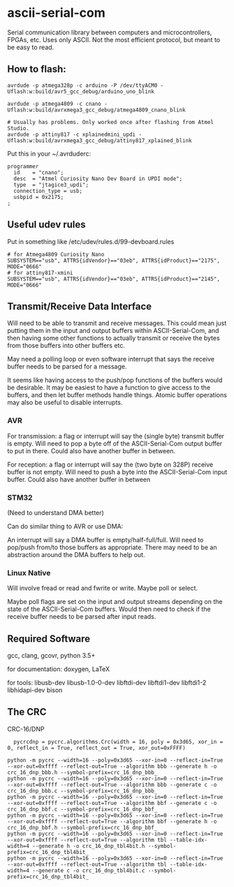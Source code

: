 # ascii-serial-com

Serial communication library between computers and microcontrollers, FPGAs,
etc. Uses only ASCII. Not the most efficient protocol, but meant to be easy to
read.

## How to flash:

```
avrdude -p atmega328p -c arduino -P /dev/ttyACM0 -Uflash:w:build/avr5_gcc_debug/arduino_uno_blink

avrdude -p atmega4809 -c cnano -Uflash:w:build/avrxmega3_gcc_debug/atmega4809_cnano_blink

# Usually has problems. Only worked once after flashing from Atmel Studio.
avrdude -p attiny817 -c xplainedmini_updi -Uflash:w:build/avrxmega3_gcc_debug/attiny817_xplained_blink
```

Put this in your ~/.avrduderc:

```
programmer
  id    = "cnano";
  desc  = "Atmel Curiosity Nano Dev Board in UPDI mode";
  type  = "jtagice3_updi";
  connection_type = usb;
  usbpid = 0x2175;
;
```

## Useful udev rules

Put in something like /etc/udev/rules.d/99-devboard.rules

```
# for Atmega4809 Curiosity Nano
SUBSYSTEM=="usb", ATTRS{idVendor}=="03eb", ATTRS{idProduct}=="2175", MODE="0666"
# for attiny817-xmini
SUBSYSTEM=="usb", ATTRS{idVendor}=="03eb", ATTRS{idProduct}=="2145", MODE="0666"
```

## Transmit/Receive Data Interface

Will need to be able to transmit and receive messages. This could mean just
putting them in the input and output buffers within ASCII-Serial-Com, and then
having some other functions to actually transmit or receive the bytes from
those buffers into other buffers etc.

May need a polling loop or even software interrupt that says the receive buffer
needs to be parsed for a message.

It seems like having access to the push/pop functions of the buffers would be
desirable. It may be easiest to have a function to give access to the buffers,
and then let buffer methods handle things. Atomic buffer operations may also be
useful to disable interrupts.

### AVR

For transmission: a flag or interrupt will say the (single byte) transmit
buffer is empty. Will need to pop a byte off of the ASCII-Serial-Com output
buffer to put in there. Could also have another buffer in between.

For reception: a flag or interrupt will say the (two byte on 328P) receive
buffer is not empty. Will need to push a byte into the ASCII-Serial-Com input
buffer. Could also have another buffer in between

### STM32

(Need to understand DMA better)

Can do similar thing to AVR or use DMA:

An interrupt will say a DMA buffer is empty/half-full/full. Will need to
pop/push from/to those buffers as appropriate. There may need to be an
abstraction around the DMA buffers to help out.

### Linux Native

Will involve fread or read and fwrite or write. Maybe poll or select.

Maybe poll flags are set on the input and output streams depending on the state
of the ASCII-Serial-Com buffers. Would then need to check if the receive buffer
needs to be parsed after input reads.

## Required Software

gcc, clang, gcovr, python 3.5+

for documentation: doxygen, LaTeX

for tools: libusb-dev libusb-1.0-0-dev libftdi-dev libftdi1-dev libftdi1-2 libhidapi-dev bison

## The CRC

CRC-16/DNP

```
  pycrcdnp = pycrc.algorithms.Crc(width = 16, poly = 0x3d65, xor_in = 0, reflect_in = True, reflect_out = True, xor_out=0xFFFF)
```

```
python -m pycrc --width=16 --poly=0x3d65 --xor-in=0 --reflect-in=True --xor-out=0xffff --reflect-out=True --algorithm bbb --generate h -o crc_16_dnp_bbb.h --symbol-prefix=crc_16_dnp_bbb_
python -m pycrc --width=16 --poly=0x3d65 --xor-in=0 --reflect-in=True --xor-out=0xffff --reflect-out=True --algorithm bbb --generate c -o crc_16_dnp_bbb.c --symbol-prefix=crc_16_dnp_bbb_
python -m pycrc --width=16 --poly=0x3d65 --xor-in=0 --reflect-in=True --xor-out=0xffff --reflect-out=True --algorithm bbf --generate c -o crc_16_dnp_bbf.c --symbol-prefix=crc_16_dnp_bbf_
python -m pycrc --width=16 --poly=0x3d65 --xor-in=0 --reflect-in=True --xor-out=0xffff --reflect-out=True --algorithm bbf --generate h -o crc_16_dnp_bbf.h --symbol-prefix=crc_16_dnp_bbf_
python -m pycrc --width=16 --poly=0x3d65 --xor-in=0 --reflect-in=True --xor-out=0xffff --reflect-out=True --algorithm tbl --table-idx-width=4 --generate h -o crc_16_dnp_tbl4bit.h --symbol-prefix=crc_16_dnp_tbl4bit_
python -m pycrc --width=16 --poly=0x3d65 --xor-in=0 --reflect-in=True --xor-out=0xffff --reflect-out=True --algorithm tbl --table-idx-width=4 --generate c -o crc_16_dnp_tbl4bit.c --symbol-prefix=crc_16_dnp_tbl4bit_
```
